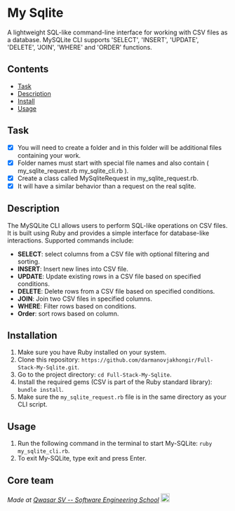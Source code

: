 # My Sqlite

A lightweight SQL-like command-line interface for working with CSV files as a database. MySQLite CLI supports 'SELECT', 'INSERT', 'UPDATE', 'DELETE', 'JOIN', 'WHERE' and 'ORDER' functions.

## Contents

- [Task](#task)
- [Description](#description)
- [Install](#install)
- [Usage](#usage)

## Task

- [x] You will need to create a folder and in this folder will be additional files containing your work.
- [x] Folder names must start with special file names and also contain ( my_sqlite_request.rb my_sqlite_cli.rb ).
- [x] Create a class called MySqliteRequest in my_sqlite_request.rb.
- [x] It will have a similar behavior than a request on the real sqlite.

## Description

The MySQLite CLI allows users to perform SQL-like operations on CSV files. It is built using Ruby and provides a simple interface for database-like interactions. Supported commands include:

- **SELECT**: select columns from a CSV file with optional filtering and sorting.
- **INSERT**: Insert new lines into CSV file.
- **UPDATE**: Update existing rows in a CSV file based on specified conditions.
- **DELETE**: Delete rows from a CSV file based on specified conditions.
- **JOIN**: Join two CSV files in specified columns.
- **WHERE**: Filter rows based on conditions.
- **Order**: sort rows based on column.

## Installation

1. Make sure you have Ruby installed on your system.
2. Clone this repository: `https://github.com/darmanovjakhongir/Full-Stack-My-Sqlite.git`.
3. Go to the project directory: `cd Full-Stack-My-Sqlite`.
4. Install the required gems (CSV is part of the Ruby standard library): `bundle install`.
5. Make sure the `my_sqlite_request.rb` file is in the same directory as your CLI script.

## Usage

1. Run the following command in the terminal to start My-SQLite: `ruby my_sqlite_cli.rb`.
2. To exit My-SQLite, type exit and press Enter.

## Core team

<span><i> Made at <a href='https://qwasar.io'>Qwasar SV -- Software Engineering School</a></i></span>
<span><img alt='Qwasar SV -- Software Engineering School Logo' src='https://storage.googleapis.com/qwasar-public/qwasar-logo_50x50.png' width='20px' /></span >
